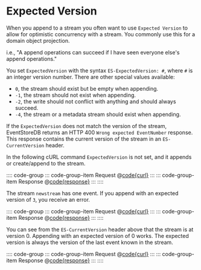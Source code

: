# Expected Version

When you append to a stream you often want to use `Expected Version` to allow for optimistic concurrency with a stream. You commonly use this for a domain object projection.

i.e., "A append operations can succeed if I have seen everyone else's append operations."

You set `ExpectedVersion` with the syntax `ES-ExpectedVersion: #`, where `#` is an integer version number. There are other special values available:

- `0`, the stream should exist but be empty when appending.
- `-1`, the stream should not exist when appending.
- `-2`, the write should not conflict with anything and should always succeed.
- `-4`, the stream or a metadata stream should exist when appending.

If the `ExpectedVersion` does not match the version of the stream, EventStoreDB returns an HTTP 400 `Wrong expected EventNumber` response. This response contains the current version of the stream in an `ES-CurrentVersion` header.

In the following cURL command `ExpectedVersion` is not set, and it appends or create/append to the stream.

:::: code-group
::: code-group-item Request
@[code{curl}](../../samples/append-event-to-new-stream.sh)
:::
::: code-group-item Response
@[code{response}](../../samples/append-event-to-new-stream.sh)
:::
::::

The stream `newstream` has one event. If you append with an expected version of `3`, you receive an error.

:::: code-group
::: code-group-item Request
@[code{curl}](../../samples/append-event-wrong-version.sh)
:::
::: code-group-item Response
@[code{response}](../../samples/append-event-wrong-version.sh)
:::
::::

You can see from the `ES-CurrentVersion` header above that the stream is at version 0. Appending with an expected version of 0 works. The expected version is always the version of the last event known in the stream.

:::: code-group
::: code-group-item Request
@[code{curl}](../../samples/append-event-version.sh)
:::
::: code-group-item Response
@[code{response}](../../samples/append-event-version.sh)
:::
::::

